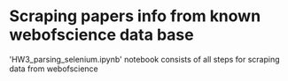 # Scraping papers info from known webofscience data base

'HW3_parsing_selenium.ipynb' notebook consists of all steps for scraping data from webofscience

